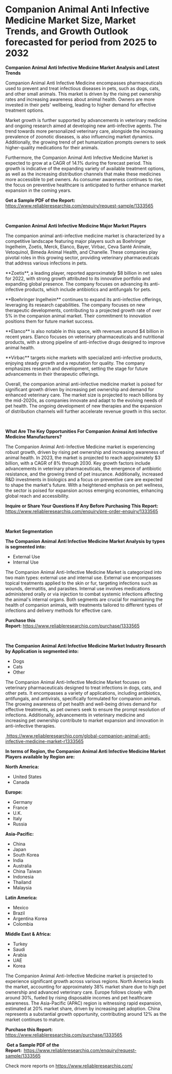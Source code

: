 <p><h1>Companion Animal Anti Infective Medicine Market Size, Market Trends, and Growth Outlook forecasted for period from 2025 to 2032</h1></p><p><strong>Companion Animal Anti Infective Medicine Market Analysis and Latest Trends</strong></p>
<p><p>Companion Animal Anti Infective Medicine encompasses pharmaceuticals used to prevent and treat infectious diseases in pets, such as dogs, cats, and other small animals. This market is driven by the rising pet ownership rates and increasing awareness about animal health. Owners are more invested in their pets' wellbeing, leading to higher demand for effective treatment options.</p><p>Market growth is further supported by advancements in veterinary medicine and ongoing research aimed at developing new anti-infective agents. The trend towards more personalized veterinary care, alongside the increasing prevalence of zoonotic diseases, is also influencing market dynamics. Additionally, the growing trend of pet humanization prompts owners to seek higher-quality medications for their animals.</p><p>Furthermore, the Companion Animal Anti Infective Medicine Market is expected to grow at a CAGR of 14.1% during the forecast period. This growth is indicative of the expanding variety of available treatment options, as well as the increasing distribution channels that make these medicines more accessible to pet owners. As consumer awareness continues to rise, the focus on preventive healthcare is anticipated to further enhance market expansion in the coming years.</p></p>
<p><strong>Get a Sample PDF of the Report:&nbsp;</strong> <a href="https://www.reliableresearchiq.com/enquiry/request-sample/1333565?utm_campaign=3347&utm_medium=2&utm_source=Github&utm_content=ia&utm_term=24032025&utm_id=companion-animal-anti-infective-medicine">https://www.reliableresearchiq.com/enquiry/request-sample/1333565</a></p>
<p>&nbsp;</p>
<p><strong>Companion Animal Anti Infective Medicine Major Market Players</strong></p>
<p><p>The companion animal anti-infective medicine market is characterized by a competitive landscape featuring major players such as Boehringer Ingelheim, Zoetis, Merck, Elanco, Bayer, Virbac, Ceva Santé Animale, Vetoquinol, Bimeda Animal Health, and Chanelle. These companies play pivotal roles in this growing sector, providing veterinary pharmaceuticals that address various infections in pets.</p><p>**Zoetis**, a leading player, reported approximately $8 billion in net sales for 2022, with strong growth attributed to its innovative portfolio and expanding global presence. The company focuses on advancing its anti-infective products, which include antibiotics and antifungals for pets.</p><p>**Boehringer Ingelheim** continues to expand its anti-infective offerings, leveraging its research capabilities. The company focuses on new therapeutic developments, contributing to a projected growth rate of over 5% in the companion animal market. Their commitment to innovation positions them for future market success.</p><p>**Elanco** is also notable in this space, with revenues around $4 billion in recent years. Elanco focuses on veterinary pharmaceuticals and nutritional products, with a strong pipeline of anti-infective drugs designed to improve animal health.</p><p>**Virbac** targets niche markets with specialized anti-infective products, enjoying steady growth and a reputation for quality. The company emphasizes research and development, setting the stage for future advancements in their therapeutic offerings.</p><p>Overall, the companion animal anti-infective medicine market is poised for significant growth driven by increasing pet ownership and demand for enhanced veterinary care. The market size is projected to reach billions by the mid-2020s, as companies innovate and adapt to the evolving needs of pet health. The ongoing development of new therapies and the expansion of distribution channels will further accelerate revenue growth in this sector.</p></p>
<p>&nbsp;</p>
<p><strong>What Are The Key Opportunities For Companion Animal Anti Infective Medicine Manufacturers?</strong></p>
<p><p>The Companion Animal Anti-Infective Medicine market is experiencing robust growth, driven by rising pet ownership and increasing awareness of animal health. In 2023, the market is projected to reach approximately $3 billion, with a CAGR of 8% through 2030. Key growth factors include advancements in veterinary pharmaceuticals, the emergence of antibiotic resistance, and the growing trend of pet insurance. Additionally, increased R&D investments in biologics and a focus on preventive care are expected to shape the market's future. With a heightened emphasis on pet wellness, the sector is poised for expansion across emerging economies, enhancing global reach and accessibility.</p></p>
<p><strong>Inquire or Share Your Questions If Any Before Purchasing This Report:</strong> <a href="https://www.reliableresearchiq.com/enquiry/pre-order-enquiry/1333565?utm_campaign=3347&utm_medium=2&utm_source=Github&utm_content=ia&utm_term=24032025&utm_id=companion-animal-anti-infective-medicine">https://www.reliableresearchiq.com/enquiry/pre-order-enquiry/1333565</a></p>
<p>&nbsp;</p>
<p><strong>Market Segmentation</strong></p>
<p><strong>The Companion Animal Anti Infective Medicine Market Analysis by types is segmented into:</strong></p>
<p><ul><li>External Use</li><li>Internal Use</li></ul></p>
<p><p>The Companion Animal Anti-Infective Medicine Market is categorized into two main types: external use and internal use. External use encompasses topical treatments applied to the skin or fur, targeting infections such as wounds, dermatitis, and parasites. Internal use involves medications administered orally or via injection to combat systemic infections affecting the animal's internal organs. Both segments are crucial for maintaining the health of companion animals, with treatments tailored to different types of infections and delivery methods for effective care.</p></p>
<p><strong>Purchase this Report:&nbsp;</strong><a href="https://www.reliableresearchiq.com/purchase/1333565?utm_campaign=3347&utm_medium=2&utm_source=Github&utm_content=ia&utm_term=24032025&utm_id=companion-animal-anti-infective-medicine">https://www.reliableresearchiq.com/purchase/1333565</a></p>
<p>&nbsp;</p>
<p><strong>The Companion Animal Anti Infective Medicine Market Industry Research by Application is segmented into:</strong></p>
<p><ul><li>Dogs</li><li>Cats</li><li>Other</li></ul></p>
<p><p>The Companion Animal Anti-Infective Medicine Market focuses on veterinary pharmaceuticals designed to treat infections in dogs, cats, and other pets. It encompasses a variety of applications, including antibiotics, antifungals, and antivirals, specifically formulated for companion animals. The growing awareness of pet health and well-being drives demand for effective treatments, as pet owners seek to ensure the prompt resolution of infections. Additionally, advancements in veterinary medicine and increasing pet ownership contribute to market expansion and innovation in anti-infective therapies.</p></p>
<p><a href="https://www.reliableresearchiq.com/global-companion-animal-anti-infective-medicine-market-r1333565?utm_campaign=3347&utm_medium=2&utm_source=Github&utm_content=ia&utm_term=24032025&utm_id=companion-animal-anti-infective-medicine">&nbsp;https://www.reliableresearchiq.com/global-companion-animal-anti-infective-medicine-market-r1333565</a></p>
<p><strong>In terms of Region, the Companion Animal Anti Infective Medicine Market Players available by Region are:</strong></p>
<p>
    <p> <strong> North America: </strong>
        <ul>
            <li>United States</li>
            <li>Canada</li>
        </ul>
        </p> 
    <p> <strong> Europe: </strong>
        <ul>
            <li>Germany</li>
            <li>France</li>
            <li>U.K.</li>
            <li>Italy</li>
            <li>Russia</li>
        </ul>
        </p> 
    <p> <strong> Asia-Pacific: </strong>
        <ul>
            <li>China</li>
            <li>Japan</li>
            <li>South Korea</li>
            <li>India</li>
            <li>Australia</li>
            <li>China Taiwan</li>
            <li>Indonesia</li>
            <li>Thailand</li>
            <li>Malaysia</li>
        </ul>
        </p> 
    <p> <strong> Latin America: </strong>
        <ul>
            <li>Mexico</li>
            <li>Brazil</li>
            <li>Argentina Korea</li>
            <li>Colombia</li>
        </ul>
        </p> 
    <p> <strong> Middle East & Africa: </strong>
        <ul>
            <li>Turkey</li>
            <li>Saudi</li>
            <li>Arabia</li>
            <li>UAE</li>
            <li>Korea</li>
        </ul>
    </p>
    </p>
<p><p>The Companion Animal Anti-Infective Medicine market is projected to experience significant growth across various regions. North America leads the market, accounting for approximately 38% market share due to high pet ownership and advanced veterinary care. Europe follows closely with around 30%, fueled by rising disposable incomes and pet healthcare awareness. The Asia-Pacific (APAC) region is witnessing rapid expansion, estimated at 20% market share, driven by increasing pet adoption. China represents a substantial growth opportunity, contributing around 12% as the market continues to mature.</p></p>
<p><strong>Purchase this Report: </strong><a href="https://www.reliableresearchiq.com/purchase/1333565?utm_campaign=3347&utm_medium=2&utm_source=Github&utm_content=ia&utm_term=24032025&utm_id=companion-animal-anti-infective-medicine">https://www.reliableresearchiq.com/purchase/1333565</a></p>
<p>&nbsp;<strong>Get a Sample PDF of the Report:&nbsp;&nbsp;</strong><a href="https://www.reliableresearchiq.com/enquiry/request-sample/1333565?utm_campaign=3347&utm_medium=2&utm_source=Github&utm_content=ia&utm_term=24032025&utm_id=companion-animal-anti-infective-medicine">https://www.reliableresearchiq.com/enquiry/request-sample/1333565</a></p>
<p><strong></strong></p>
<p>Check more reports on <a href="https://www.reliableresearchiq.com/?utm_campaign=3347&utm_medium=2&utm_source=Github&utm_content=ia&utm_term=24032025&utm_id=companion-animal-anti-infective-medicine">https://www.reliableresearchiq.com/</a></p>